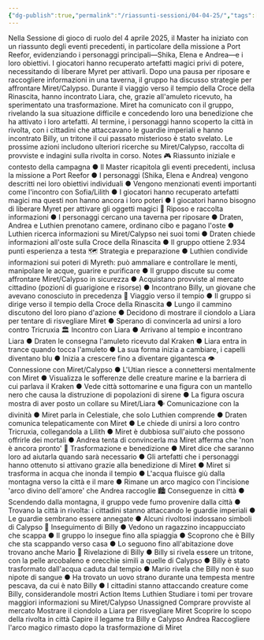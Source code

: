 ```yaml
---
{"dg-publish":true,"permalink":"/riassunti-sessioni/04-04-25/","tags":["billy","miret","sofia"]}
---
```


Nella Sessione di gioco di ruolo del 4 aprile 2025, il Master ha iniziato con un riassunto degli eventi precedenti, in particolare della missione a Port Reefor, evidenziando i personaggi principali—Shika, Elena e Andrea—e i loro obiettivi. I giocatori hanno recuperato artefatti magici privi di potere, necessitando di liberare Myret per attivarli. Dopo una pausa per riposare e raccogliere informazioni in una taverna, il gruppo ha discusso strategie per affrontare Miret/Calypso. Durante il viaggio verso il tempio della Croce della Rinascita, hanno incontrato Liara, che, grazie all'amuleto ricevuto, ha sperimentato una trasformazione. Miret ha comunicato con il gruppo, rivelando la sua situazione difficile e concedendo loro una benedizione che ha attivato i loro artefatti. Al termine, i personaggi hanno scoperto la città in rivolta, con i cittadini che attaccavano le guardie imperiali e hanno incontrato Billy, un tritone il cui passato misterioso è stato svelato. Le prossime azioni includono ulteriori ricerche su Miret/Calypso, raccolta di provviste e indagini sulla rivolta in corso.
Notes
🎮 Riassunto iniziale e contesto della campagna
● Il Master ricapitola gli eventi precedenti, inclusa la missione a Port Reefor
● I personaggi (Shika, Elena e Andrea) vengono descritti nei loro obiettivi individuali
● Vengono menzionati eventi importanti come l'incontro con Sofia/Lilith
● I giocatori hanno recuperato artefatti magici ma questi non hanno ancora i loro poteri
● I giocatori hanno bisogno di liberare Myret per attivare gli oggetti magici
🛌 Riposo e raccolta informazioni
● I personaggi cercano una taverna per riposare
● Draten, Andrea e Luthien prenotano camere, ordinano cibo e pagano l'oste
● Luthien ricerca informazioni su Miret/Calypso nei suoi tomi
● Draten chiede informazioni all'oste sulla Croce della Rinascita
● Il gruppo ottiene 2.934 punti esperienza a testa
🗺️
Strategia e preparazione
● Luthien condivide informazioni sui poteri di Myreth: può ammaliare e controllare le menti, manipolare le acque, guarire e purificare
● Il gruppo discute su come affrontare Miret/Calypso in sicurezza
● Acquistano provviste al mercato cittadino (pozioni di guarigione e risorse)
● Incontrano Billy, un giovane che avevano conosciuto in precedenza
🚶 Viaggio verso il tempio
● Il gruppo si dirige verso il tempio della Croce della Rinascita
● Lungo il cammino discutono del loro piano d'azione
● Decidono di mostrare il ciondolo a Liara per tentare di risvegliare Miret
● Sperano di convincerla ad unirsi a loro contro Tricruxia
🏛️
Incontro con Liara
● Arrivano al tempio e incontrano Liara
● Draten le consegna l'amuleto ricevuto dal Kraken
● Liara entra in trance quando tocca l'amuleto
● La sua forma inizia a cambiare, i capelli diventano blu
● Inizia a crescere fino a diventare gigantesca
👁️
Connessione con Miret/Calypso
● L'Utian riesce a connettersi mentalmente con Miret
● Visualizza le sofferenze delle creature marine e la barriera di cui parlava il Kraken
● Vede città sottomarine e una figura con un mantello nero che causa la distruzione di popolazioni di sirene
● La figura oscura mostra di aver posto un collare su Miret/Liara
🗣️
Comunicazione con la divinità
● Miret parla in Celestiale, che solo Luthien comprende
● Draten comunica telepaticamente con Miret
● Le chiede di unirsi a loro contro Tricruxia, collegandola a Lilith
● Miret è dubbiosa sull'aiuto che possono offrirle dei mortali
● Andrea tenta di convincerla ma Miret afferma che 'non è ancora pronto'
🌊 Trasformazione e benedizione
● Miret dice che saranno loro ad aiutarla quando sarà necessario
● Gli artefatti che i personaggi hanno ottenuto si attivano grazie alla benedizione di Miret
● Miret si trasforma in acqua che inonda il tempio
● L'acqua fluisce giù dalla montagna verso la città e il mare
● Rimane un arco magico con l'incisione 'arco divino dell'amore' che Andrea raccoglie
🏙️
Conseguenze in città
● Scendendo dalla montagna, il gruppo vede fumo provenire dalla città
● Trovano la città in rivolta: i cittadini stanno attaccando le guardie imperiali
● Le guardie sembrano essere annegate
● Alcuni rivoltosi indossano simboli di Calypso
🏃 Inseguimento di Billy
● Vedono un ragazzino incappucciato che scappa
● Il gruppo lo insegue fino alla spiaggia
● Scoprono che è Billy che sta scappando verso casa
● Lo seguono fino all'abitazione dove trovano anche Mario
🧜 Rivelazione di Billy
● Billy si rivela essere un tritone, con la pelle arcobaleno e orecchie simili a quelle di Calypso
● Billy è stato trasformato dall'acqua caduta dal tempio
● Mario rivela che Billy non è suo nipote di sangue
● Ha trovato un uovo strano durante una tempesta mentre pescava, da cui è nato Billy
● I cittadini stanno attaccando creature come Billy, considerandole mostri
Action Items
Luthien
Studiare i tomi per trovare maggiori informazioni su Miret/Calypso
Unassigned
Comprare provviste al mercato
Mostrare il ciondolo a Liara per risvegliare Miret
Scoprire lo scopo della rivolta in città
Capire il legame tra Billy e Calypso
Andrea
Raccogliere l'arco magico rimasto dopo la trasformazione di Miret